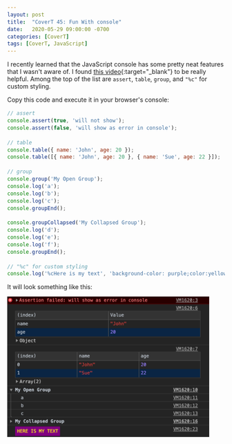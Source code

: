```yaml
---
layout: post
title:  "CoverT 45: Fun With console"
date:   2020-05-29 09:00:00 -0700
categories: [CoverT]
tags: [CoverT, JavaScript]
---
```


I recently learned that the JavaScript console has some pretty neat features that I wasn't aware of. I found [this video](https://www.youtube.com/watch?v=L8CDt1J3DAw){:target="_blank"} to be really helpful. Among the top of the list are `assert`, `table`, `group`, and `"%c"` for custom styling.

Copy this code and execute it in your browser's console:

```javascript
// assert
console.assert(true, 'will not show');
console.assert(false, 'will show as error in console');

// table
console.table({ name: 'John', age: 20 });
console.table([{ name: 'John', age: 20 }, { name: 'Sue', age: 22 }]);

// group
console.group('My Open Group');
console.log('a');
console.log('b');
console.log('c');
console.groupEnd();

console.groupCollapsed('My Collapsed Group');
console.log('d');
console.log('e');
console.log('f');
console.groupEnd();

// "%c" for custom styling
console.log('%cHere is my text', 'background-color: purple;color:yellow;text-transform:uppercase;padding: 5px;');
```

It will look something like this:

<img height="325px" src="/assets/images/fun-with-console.png" alt="hollywood hacker terminal screen" /> 